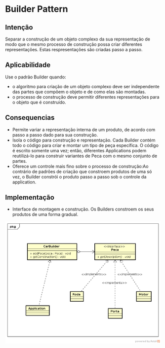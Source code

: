 Builder Pattern
===============

Intenção
--------

Separar a construção de um objeto complexo da sua representação de modo que o
mesmo processo de construção possa criar diferentes representações. Estas respresentações são criadas passo a passo.

Aplicabilidade
--------------
Use o padrão Builder quando:
* o algoritmo para criação de um objeto complexo deve ser independente das
partes que compõem o objeto e de como elas são montadas.
* o processo de construção deve permitir diferentes representações para o
objeto que é construído.

Consequencias
-------------

* Permite variar a representação interna de um produto, de acordo com passo a passo dado para sua construção.
* Isola o código para construção e representação. Cada Builder contém todo o código para criar
                                                  e montar um tipo de peça específica. O código é escrito somente uma vez;
                                                  então, diferentes Applications podem reutilizá-lo para construir variantes de
                                                  Peca com o mesmo conjunto de partes.
* Oferece um controle mais fino sobre o processo de construção:Ao contrário de
                                                               padrões de criação que constroem produtos de uma só vez, o Builder constrói
                                                               o produto passo a passo sob o controle da application.

Implementação
-------------

* Interface de montagem e construção. Os Builders constroem os seus produtos de
  uma forma gradual.

![Class Diagram Builder](https://github.com/IgorDePaula/builder/blob/master/docs/Class%20Diagram%20Builder.png)